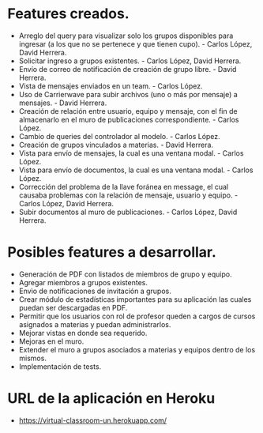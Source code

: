 # Features creados.
* Arreglo del query para visualizar solo los grupos disponibles para ingresar (a los que no se pertenece y que tienen cupo). - Carlos López, David Herrera.
* Solicitar ingreso a grupos existentes. - Carlos López, David Herrera.
* Envío de correo de notificación de creación de grupo libre. - David Herrera.
* Vista de mensajes enviados en un team. - Carlos López.
* Uso de Carrierwave para subir archivos (uno o más por mensaje) a mensajes. - David Herrera.
* Creación de relación entre usuario, equipo y mensaje, con el fin de almacenarlo en el muro de publicaciones correspondiente. - Carlos López.
* Cambio de queries del controlador al modelo. - Carlos López.
* Creación de grupos vinculados a materias. - David Herrera.
* Vista para envío de mensajes, la cual es una ventana modal. - Carlos López.
* Vista para envío de documentos, la cual es una ventana modal. - Carlos López.
* Corrección del problema de la llave foránea en message, el cual causaba problemas con la relación de mensaje, usuario y equipo. - Carlos López, David Herrera.
* Subir documentos al muro de publicaciones. - Carlos López, David Herrera.

# Posibles features a desarrollar.
* Generación de PDF con listados de miembros de grupo y equipo.
* Agregar miembros a grupos existentes.
* Envìo de notificaciones de invitación a grupos.
* Crear módulo de estadísticas importantes para su aplicación las cuales puedan ser descargadas en PDF.
* Permitir que los usuarios con rol de profesor queden a cargos de cursos asignados a materias y puedan administrarlos.
* Mejorar vistas en donde sea requerido.
* Mejoras en el muro.
* Extender el muro a grupos asociados a materias y equipos dentro de los mismos.
* Implementación de tests.

# URL de la aplicación en Heroku
* https://virtual-classroom-un.herokuapp.com/